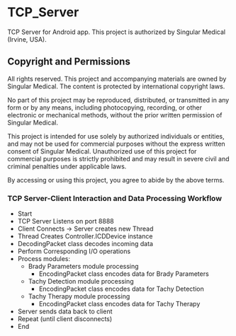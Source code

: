 # TCP_Server
TCP Server for Android app. This project is authorized by Singular Medical (Irvine, USA).

## Copyright and Permissions
All rights reserved. This project and accompanying materials are owned by Singular Medical. The content is protected by international copyright laws. 

No part of this project may be reproduced, distributed, or transmitted in any form or by any means, including photocopying, recording, or other electronic or mechanical methods, without the prior written permission of Singular Medical. 

This project is intended for use solely by authorized individuals or entities, and may not be used for commercial purposes without the express written consent of Singular Medical. Unauthorized use of this project for commercial purposes is strictly prohibited and may result in severe civil and criminal penalties under applicable laws.

By accessing or using this project, you agree to abide by the above terms.

### TCP Server-Client Interaction and Data Processing Workflow
- Start
- TCP Server Listens on port 8888
- Client Connects -> Server creates new Thread
- Thread Creates Controller.ICDDevice instance
- DecodingPacket class decodes incoming data
- Perform Corresponding I/O operations
- Process modules:
    - Brady Parameters module processing 
        - EncodingPacket class encodes data for Brady Parameters
    - Tachy Detection module processing
        - EncodingPacket class encodes data for Tachy Detection
    - Tachy Therapy module processing
        - EncodingPacket class encodes data for Tachy Therapy
- Server sends data back to client
- Repeat (until client disconnects)
- End

